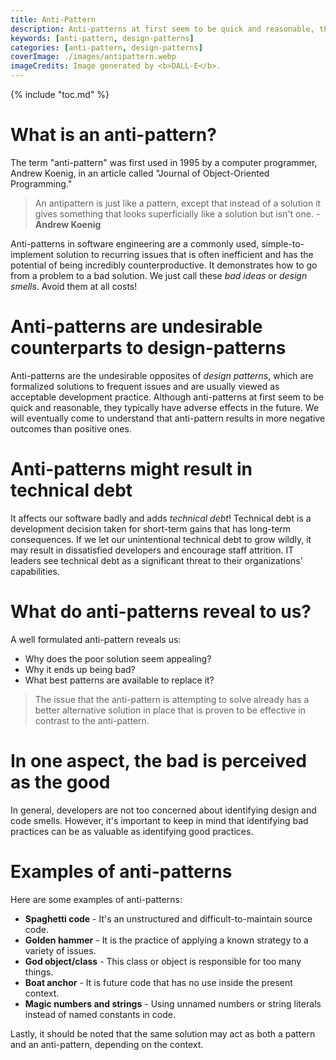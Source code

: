 ```yaml
---
title: Anti-Pattern
description: Anti-patterns at first seem to be quick and reasonable, they typically have adverse effects in the future. They are design and code smells. It affects our software badly and adds technical debt. We should avoid them at all costs.
keywords: [anti-pattern, design-patterns]
categories: [anti-pattern, design-patterns]
coverImage: ./images/antipattern.webp
imageCredits: Image generated by <b>DALL-E</b>.
---
```


{% include "toc.md" %}

# What is an anti-pattern?

The term "anti-pattern" was first used in 1995 by a computer programmer, Andrew Koenig, in an article called "Journal of Object-Oriented Programming."

> An antipattern is just like a pattern, except that instead of a solution it gives something that looks superficially like a solution but isn't one. - **Andrew Koenig**

Anti-patterns in software engineering are a commonly used, simple-to-implement solution to recurring issues that is often inefficient and has the potential of being incredibly counterproductive. It demonstrates how to go from a problem to a bad solution. We just call these *bad ideas* or *design smells*. Avoid them at all costs!

# Anti-patterns are undesirable counterparts to design-patterns

Anti-patterns are the undesirable opposites of *design patterns*, which are formalized solutions to frequent issues and are usually viewed as acceptable development practice. Although anti-patterns at first seem to be quick and reasonable, they typically have adverse effects in the future. We will eventually come to understand that anti-pattern results in more negative outcomes than positive ones.

# Anti-patterns might result in technical debt

It affects our software badly and adds *technical debt*! Technical debt is a development decision taken for short-term gains that has long-term consequences. If we let our unintentional technical debt to grow wildly, it may result in dissatisfied developers and encourage staff attrition. IT leaders see technical debt as a significant threat to their organizations' capabilities. 

# What do anti-patterns reveal to us?

A well formulated anti-pattern reveals us:

- Why does the poor solution seem appealing?
- Why it ends up being bad?
- What best patterns are available to replace it?

> The issue that the anti-pattern is attempting to solve already has a better alternative solution in place that is proven to be effective in contrast to the anti-pattern.

# In one aspect, the bad is perceived as the good

In general, developers are not too concerned about identifying design and code smells. However, it's important to keep in mind that identifying bad practices can be as valuable as identifying good practices.

# Examples of anti-patterns

Here are some examples of anti-patterns:

- **Spaghetti code** - It's an unstructured and difficult-to-maintain source code.
- **Golden hammer** - It is the practice of applying a known strategy to a variety of issues.
- **God object/class** - This class or object is responsible for too many things.
- **Boat anchor** - It is future code that has no use inside the present context.
- **Magic numbers and strings** - Using unnamed numbers or string literals instead of named constants in code.


Lastly, it should be noted that the same solution may act as both a pattern and an anti-pattern, depending on the context.